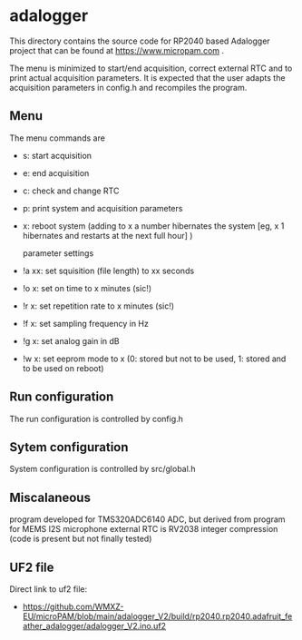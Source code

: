 # adalogger
 This directory contains the source code for RP2040 based Adalogger project that 
 can be found at https://www.micropam.com .

 The menu is minimized to start/end acquisition, correct external RTC and to print actual acquisition parameters. It is expected that the user adapts the acquisition parameters in config.h and recompiles the program.

## Menu
 The menu commands are 
 - s: start acquisition
 - e: end acquisition
 - c: check and change RTC
 - p: print system and acquisition parameters 
 - x: reboot system (adding to x a number hibernates the system [eg, x 1 hibernates and restarts at the next full hour] )

    parameter settings
 - !a xx: set squisition (file length) to xx seconds
 - !o x: set on time to x minutes (sic!)
 - !r x: set repetition rate to x minutes (sic!)
 - !f x: set sampling frequency in Hz
 - !g x: set analog gain in dB
 - !w x: set eeprom mode to x (0: stored but not to be used, 1: stored and to be used on reboot)
 
 ## Run configuration
 The run configuration is controlled by config.h

 ## Sytem configuration
 System configuration is controlled by src/global.h

## Miscalaneous
  program developed for TMS320ADC6140 ADC, but derived from program for MEMS I2S microphone 
  external RTC is RV2038
  integer compression (code is present but not finally tested)

## UF2 file
 Direct link to uf2 file: 
 - https://github.com/WMXZ-EU/microPAM/blob/main/adalogger_V2/build/rp2040.rp2040.adafruit_feather_adalogger/adalogger_V2.ino.uf2
 
 ## 